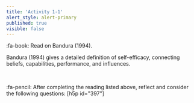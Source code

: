```yaml
---
title: 'Activity 1-1'
alert_style: alert-primary
published: true
visible: false
---
```


:fa-book: Read on Bandura (1994).


Bandura (1994) gives a detailed definition of self-efficacy, connecting beliefs, capabilities, performance, and influences.

&nbsp;

:fa-pencil: After completing the reading listed above, reflect and consider the following questions:
[h5p id="397"]
